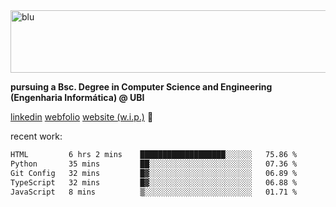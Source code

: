 
<img width="1415" height="100" alt="blu" src="https://github.com/rdsilva01/rdsilva01/assets/101207588/deb060e5-d035-4f09-b511-e3f50605b207">

**pursuing a Bsc. Degree in Computer Science and Engineering (Engenharia Informática) @ UBI** 

[linkedin](https://www.linkedin.com/in/rodrigo-silva-455b291bb/)
[webfolio](https://rdsilva01.github.io/portfolio-resume)
[website (w.i.p.)](https://rdsilva01.github.io/) 🏁

<!-- ![](https://komarev.com/ghpvc/?username=rdsilva01) -->

recent work:
<!--START_SECTION:waka-->

```txt
HTML         6 hrs 2 mins    ███████████████████░░░░░░   75.86 %
Python       35 mins         ██░░░░░░░░░░░░░░░░░░░░░░░   07.36 %
Git Config   32 mins         █▓░░░░░░░░░░░░░░░░░░░░░░░   06.89 %
TypeScript   32 mins         █▓░░░░░░░░░░░░░░░░░░░░░░░   06.88 %
JavaScript   8 mins          ▒░░░░░░░░░░░░░░░░░░░░░░░░   01.71 %
```

<!--END_SECTION:waka-->

